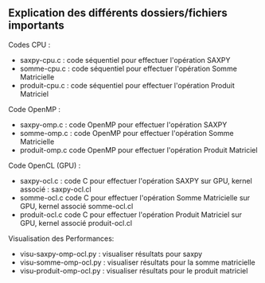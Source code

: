 Explication des différents dossiers/fichiers importants
-------------------------------------------------------

Codes CPU :

- saxpy-cpu.c : code séquentiel pour effectuer l'opération SAXPY
- somme-cpu.c : code séquentiel pour effectuer l'opération Somme Matricielle
- produit-cpu.c : code séquentiel pour effectuer l'opération Produit Matriciel

Code OpenMP : 

- saxpy-omp.c : code OpenMP pour effectuer l'opération SAXPY
- somme-omp.c : code OpenMP pour effectuer l'opération Somme Matricielle
- produit-omp.c code OpenMP pour effectuer l'opération Produit Matriciel

Code OpenCL (GPU) :

- saxpy-ocl.c : code C pour effectuer l'opération SAXPY sur GPU, kernel associé : saxpy-ocl.cl
- somme-ocl.c code C pour effectuer l'opération Somme Matricielle sur GPU, kernel associé somme-ocl.cl
- produit-ocl.c code C pour effectuer l'opération Produit Matriciel sur GPU, kernel associé produit-ocl.cl

Visualisation des Performances: 

- visu-saxpy-omp-ocl.py : visualiser résultats pour saxpy
- visu-somme-omp-ocl.py : visualiser résultats pour la somme matricielle
- visu-produit-omp-ocl.py : visualiser résultats pour le produit matriciel


